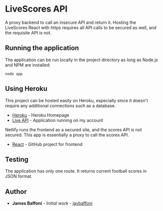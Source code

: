 # LiveScores API

A proxy backend to call an insecure API and return it.
Hosting the LiveScores React with https requires all API calls to be secured as well, and the requisite API is not.

## Running the application

The application can be run locally in the project directory as long as Node.js and NPM are installed:
```
node app
```

## Using Heroku

This project can be hosted easily on Heroku, especially since it doesn't require any additional connections such as a database.

* [Heroku](https://www.heroku.com/) - Heroku Homepage
* [Live API](https://livescores-api.herokuapp.com/) - Application running on my account

Netlify runs the frontend as a secured site, and the scores API is not secured.
This app is essentially a proxy to call the scores API.

* [React](https://github.com/jaybaffoni/livescores-react) - GitHub project for frontend

## Testing

The application has only one route. It returns current football scores in JSON format.

## Author

* **James Baffoni** - *Initial work* - [jaybaffoni](https://github.com/jaybaffoni)

